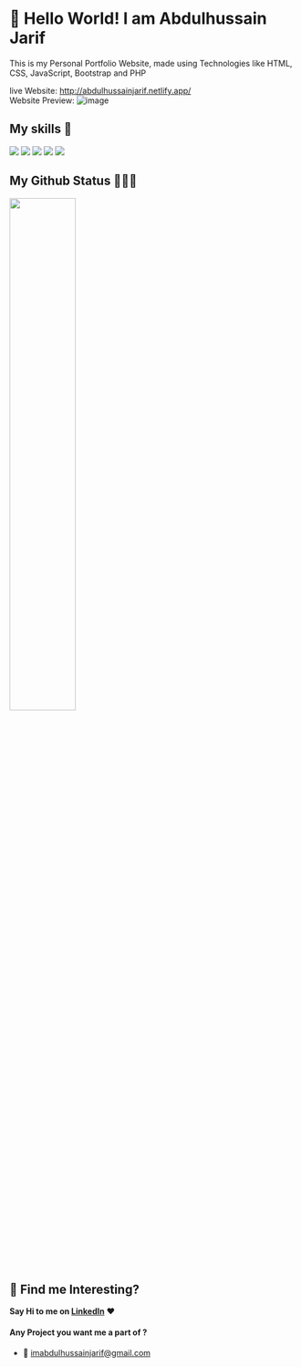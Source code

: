 # 👋 Hello World! I am Abdulhussain Jarif 

This is my Personal Portfolio Website, made using Technologies like HTML, CSS, JavaScript, Bootstrap and PHP

live Website: http://abdulhussainjarif.netlify.app/ <br>
Website Preview: ![image](https://user-images.githubusercontent.com/42992097/123548407-5105ff80-d782-11eb-9def-6a46ba1fd5fd.png)


## My skills 🚀

![](https://img.shields.io/badge/HTML5-E34F26?style=for-the-badge&logo=html5&logoColor=white)
![](https://img.shields.io/badge/JavaScript-F7DF1E?style=for-the-badge&logo=javascript&logoColor=black)
![](https://img.shields.io/badge/CSS3-1572B6?style=for-the-badge&logo=css3&logoColor=white)
![](https://img.shields.io/badge/Markdown-000000?style=for-the-badge&logo=markdown&logoColor=white)
![](https://img.shields.io/badge/Bootstrap-563D7C?style=for-the-badge&logo=bootstrap&logoColor=white)

##  My Github Status 👩🏻‍💻
 <img width="48%" src="https://github-readme-streak-stats.herokuapp.com/?user=Abdulhussainjarif" />
 
 
 ## :dart: Find me Interesting? 
**Say Hi to me on [LinkedIn](https://www.linkedin.com/in/abdulhussainjarif/)** :heart: 

#### Any Project you want me a part of ?

 - 💌 [imabdulhussainjarif@gmail.com](mailto:guptamiley3012@gmail.com)
